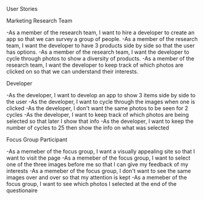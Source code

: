User Stories

Marketing Research Team

-As a member of the research team, I want to hire a developer to create an app so that we can survey a group of people.
-As a member of the research team, I want the developer to have 3 products side by side so that the user has options.
-As a member of the research team, I want the developer to cycle through photos to show a diversity of products.
-As a member of the research team, I want the developer to keep track of which photos are clicked on so that we can understand their interests.

Developer

-As the developer, I want to develop an app to show 3 items side by side to the user
-As the developer, I want to cycle through the images when one is clicked
-As the developer, I don't want the same photos to be seen for 2 cycles
-As the developer, I want to keep track of which photos are being selected so that later I show that info
-As the developer, I want to keep the number of cycles to 25 then show the info on what was selected

Focus Group Participant

-As a memeber of the focus group, I want a visually appealing site so that I want to visit the page
-As a memeber of the focus group, I want to select one of the three images before me so that I can give my feedback of my interests
-As a memeber of the focus group, I don't want to see the same images over and over so that my attention is kept
-As a memeber of the focus group, I want to see which photos I selected at the end of the questionaire